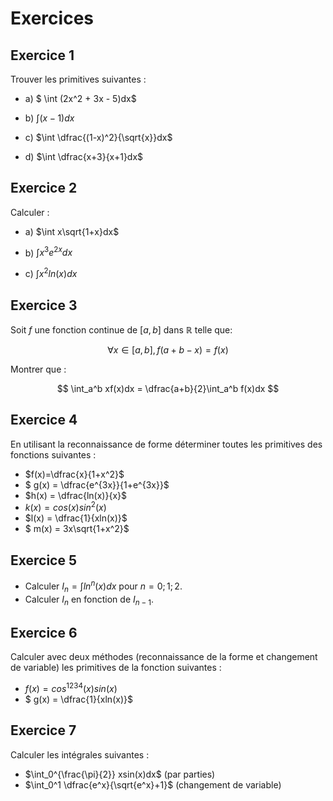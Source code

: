 # Exercices

## Exercice 1

Trouver les primitives suivantes :

- a) $ \int (2x^2 + 3x - 5)dx$

- b) $\int (x-1) dx$

- c) $\int \dfrac{(1-x)^2}{\sqrt{x}}dx$

- d) $\int \dfrac{x+3}{x+1}dx$

## Exercice 2

Calculer :

- a) $\int x\sqrt{1+x}dx$

- b) $\int x^3e^{2x}dx$

- c) $\int x^2ln(x)dx$

## Exercice 3

Soit $f$ une fonction continue de $[a, b]$ dans $\mathbb R$ telle que:

$$
\forall x \in [a, b], f(a+b-x)=f(x)
$$

Montrer que :

$$
\int_a^b xf(x)dx = \dfrac{a+b}{2}\int_a^b f(x)dx
$$

## Exercice 4

En utilisant la reconnaissance de forme déterminer toutes les primitives des fonctions suivantes :

- $f(x)=\dfrac{x}{1+x^2}$
- $ g(x) = \dfrac{e^{3x}}{1+e^{3x}}$
- $h(x) = \dfrac{ln(x)}{x}$
- $k(x) = cos(x)sin^2(x)$
- $l(x) = \dfrac{1}{xln(x)}$
- $ m(x) = 3x\sqrt{1+x^2}$
## Exercice 5

- Calculer $I_n = \int ln^n (x)dx$ pour $n = 0; 1; 2$.
- Calculer $I_n$ en fonction de $I_{n-1}$.

## Exercice 6

Calculer avec deux méthodes (reconnaissance de la forme et changement de variable) les primitives de la fonction suivantes :

- $f(x) = cos^{1234}(x)sin(x)$
- $ g(x) = \dfrac{1}{xln(x)}$



## Exercice 7 

Calculer les intégrales suivantes :
- $\int_0^{\frac{\pi}{2}} xsin(x)dx$ (par parties)
- $\int_0^1 \dfrac{e^x}{\sqrt{e^x}+1}$ (changement de variable)





